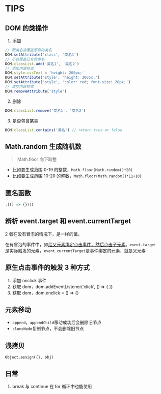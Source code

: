 # TIPS

## DOM 的类操作

1. 添加

```js
// 新类名会覆盖原有的类名
DOM.setAttribute('class', '类名1')
// 不会覆盖已有的类名
DOM.classList.add('类名1', '类名2')
// 添加内联样式
DOM.style.cssText = 'height: 200px;'
DOM.setAttribute('style', 'height: 200px;')
DOM.setAttribute('style', 'color: red; font-size: 20px;')
// 清空内联样式
DOM.removeAttribute('style')
```

2. 删除

```js
DOM.classList.remove('类名1', '类名2')
```

3. 是否包含某类

```js
DOM.classList.contains('类名') // return true or false
```

## Math.random 生成随机数

> Math.floor 向下取整

- 比如要生成范围 0-19 的整数，`Math.floor(Math.random()*20)`
- 比如要生成范围 10-20 的整数，`Math.floor(Math.random()*11+10)`

## 匿名函数

```js
;(() => {})()
```

## 辨析 event.target 和 event.currentTarget

2 者在没有冒泡的情况下，是一样的值。

在有冒泡的事件中，如<u>给父元素绑定点击事件，然后点击子元素</u>。`event.target`是实际触发的元素，`event.currentTarget`是事件绑定的元素，就是父元素

## 原生点击事件的触发 3 种方式

1. 添加 onclick 事件
2. 获取 dom，dom.addEventListener('click', () => { })
3. 获取 dom，dom.onclick = () => {}

## 元素移动

- `append`，`appendChild`移动成功后会删除旧节点
- `cloneNode`复制节点，不会删除旧节点

## 浅拷贝

`Object.assign({}, obj)`

## 日常

1. break 与 continue 在 for 循环中也能使用
